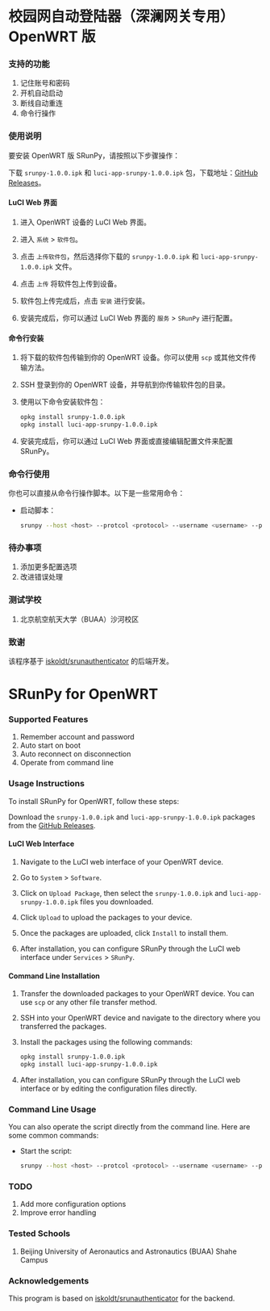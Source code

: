# 校园网自动登陆器（深澜网关专用）OpenWRT 版

### 支持的功能

1. 记住账号和密码
2. 开机自动启动
3. 断线自动重连
4. 命令行操作

### 使用说明

要安装 OpenWRT 版 SRunPy，请按照以下步骤操作：

下载 `srunpy-1.0.0.ipk` 和 `luci-app-srunpy-1.0.0.ipk` 包，下载地址：[GitHub Releases](https://github.com/HofNature/SRunPy-OpenWRT/releases)。

#### LuCI Web 界面
1. 进入 OpenWRT 设备的 LuCI Web 界面。

2. 进入 `系统` > `软件包`。

3. 点击 `上传软件包`，然后选择你下载的 `srunpy-1.0.0.ipk` 和 `luci-app-srunpy-1.0.0.ipk` 文件。

4. 点击 `上传` 将软件包上传到设备。

5. 软件包上传完成后，点击 `安装` 进行安装。

6. 安装完成后，你可以通过 LuCI Web 界面的 `服务` > `SRunPy` 进行配置。

#### 命令行安装

1. 将下载的软件包传输到你的 OpenWRT 设备。你可以使用 `scp` 或其他文件传输方法。

2. SSH 登录到你的 OpenWRT 设备，并导航到你传输软件包的目录。

3. 使用以下命令安装软件包：
    ```sh
    opkg install srunpy-1.0.0.ipk
    opkg install luci-app-srunpy-1.0.0.ipk
    ```

4. 安装完成后，你可以通过 LuCI Web 界面或直接编辑配置文件来配置 SRunPy。

### 命令行使用

你也可以直接从命令行操作脚本。以下是一些常用命令：

- 启动脚本：
    ```sh
    srunpy --host <host> --protcol <protocol> --username <username> --password <password> --sleeptime <sleeptime> --ssl_verify <true/false>
    ```

### 待办事项

1. 添加更多配置选项
2. 改进错误处理

### 测试学校

1. 北京航空航天大学（BUAA）沙河校区

### 致谢

该程序基于 [iskoldt/srunauthenticator](https://github.com/iskoldt-X/SRUN-authenticator) 的后端开发。

# SRunPy for OpenWRT

### Supported Features

1. Remember account and password
2. Auto start on boot
3. Auto reconnect on disconnection
4. Operate from command line

### Usage Instructions

To install SRunPy for OpenWRT, follow these steps:

Download the `srunpy-1.0.0.ipk` and `luci-app-srunpy-1.0.0.ipk` packages from the [GitHub Releases](https://github.com/HofNature/SRunPy-OpenWRT/releases).

#### LuCI Web Interface
1. Navigate to the LuCI web interface of your OpenWRT device.

2. Go to `System` > `Software`.

3. Click on `Upload Package`, then select the `srunpy-1.0.0.ipk` and `luci-app-srunpy-1.0.0.ipk` files you downloaded.

4. Click `Upload` to upload the packages to your device.

5. Once the packages are uploaded, click `Install` to install them.

6. After installation, you can configure SRunPy through the LuCI web interface under `Services` > `SRunPy`.

#### Command Line Installation

1. Transfer the downloaded packages to your OpenWRT device. You can use `scp` or any other file transfer method.

2. SSH into your OpenWRT device and navigate to the directory where you transferred the packages.

3. Install the packages using the following commands:
    ```sh
    opkg install srunpy-1.0.0.ipk
    opkg install luci-app-srunpy-1.0.0.ipk
    ```

4. After installation, you can configure SRunPy through the LuCI web interface or by editing the configuration files directly.

### Command Line Usage

You can also operate the script directly from the command line. Here are some common commands:

- Start the script:
    ```sh
    srunpy --host <host> --protcol <protocol> --username <username> --password <password> --sleeptime <sleeptime> --ssl_verify <true/false>
    ```

### TODO

1. Add more configuration options
2. Improve error handling

### Tested Schools

1. Beijing University of Aeronautics and Astronautics (BUAA) Shahe Campus

### Acknowledgements

This program is based on [iskoldt/srunauthenticator](https://github.com/iskoldt-X/SRUN-authenticator) for the backend.
